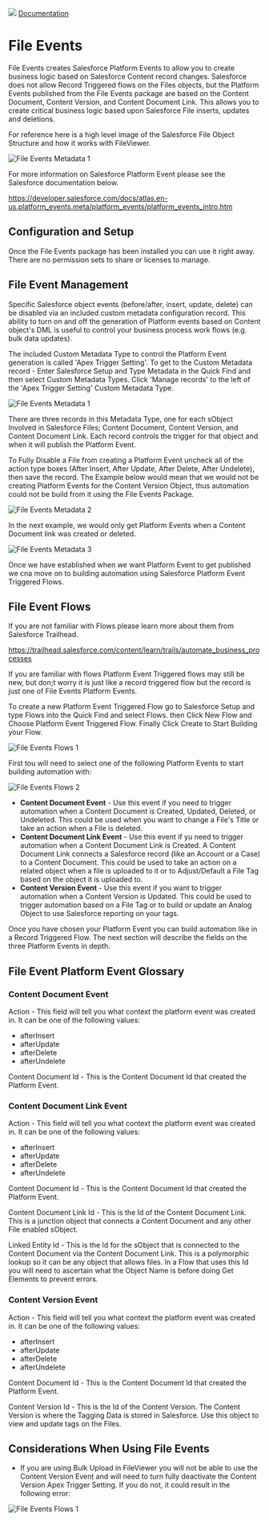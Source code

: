 ![](./quickStartImages/fileviewer.png)
[Documentation](index.md)

# File Events

File Events creates Salesforce Platform Events to allow you to create business logic based on Salesforce Content record changes. Salesforce does not allow Record Triggered flows on the Files objects, but the Platform Events published from the File Events package are based on the Content Document, Content Version, and Content Document Link. This allows you to create critical business logic based upon Salesforce File inserts, updates and deletions.


For reference here is a high level image of the Salesforce File Object Structure and how it works with FileViewer.

![File Events Metadata 1](images/fileevents-salesforce-file-structure.png)

For more information on Salesforce Platform Event please see the Salesforce documentation below.

https://developer.salesforce.com/docs/atlas.en-us.platform_events.meta/platform_events/platform_events_intro.htm

## Configuration and Setup

Once the File Events package has been installed you can use it right away. There are no permission sets to share or licenses to manage. 

## File Event Management

Specific Salesforce object events (before/after, insert, update, delete) can be disabled via an included custom metadata configuration record. This ability to turn on and off the generation of Platform events based on Content object's DML is useful to control your business process work flows (e.g. bulk data updates).


The included Custom Metadata Type to control the Platform Event generation is called 'Apex Trigger Setting'. To get to the Custom Metadata record - Enter Salesforce Setup and Type Metadata in the Quick Find and then select Custom Metadata Types. Click 'Manage records' to the left of the 'Apex Trigger Setting' Custom Metadata Type.


![File Events Metadata 1](images/fileevents-fem-metadata1.png)

There are three records in this Metadata Type, one for each sObject Involved in Salesforce Files; Content Document, Content Version, and Content Document Link. Each record controls the trigger for that object and when it will publish the Platform Event. 

To Fully Disable a File from creating a Platform Event uncheck all of the action type boxes (After Insert, After Update, After Delete, After Undelete), then save the record. The Example below would mean that we would not be creating Platform Events for the Content Version Object, thus automation could not be build from it using the File Events Package.

![File Events Metadata 2](images/fileevents-fem-metadata2.png)

In the next example, we would only get Platform Events when a Content Document link was created or deleted.

![File Events Metadata 3](images/fileevents-fem-metadata3.png)

Once we have established when we want Platform Event to get published we cna move on to building automation using Salesforce Platform Event Triggered Flows.

## File Event Flows

If you are not familiar with Flows please learn more about them from Salesforce Trailhead.

https://trailhead.salesforce.com/content/learn/trails/automate_business_processes

If you are familiar with flows Platform Event Triggered flows may still be new, but don;t worry it is just like a record triggered flow but the record is just one of File Events Platform Events.

To create a new Platform Event Triggered Flow go to Salesforce Setup and type Flows into the Quick Find and select Flows. then Click New Flow and Choose Platform Event Triggered Flow. Finally Click Create to Start Building your Flow.

![File Events  Flows 1](images/fileevents-fef-flows1.png)

First tou will need to select one of the following Platform Events to start building automation with:

![File Events  Flows 2](images/fileevents-fef-flows2.png)

- **Content Document Event** - Use this event if you need to trigger automation when a Content Document is Created, Updated, Deleted, or Undeleted. This could be used when you want to change a File's Title or take an action when a File is deleted.
- **Content Document Link Event** - Use this event if yu need to trigger automation when a Content Document Link is Created. A Content Document Link connects a Salesforce record (like an Account or a Case) to a Content Document. This could be used to take an action on a related object when a file is uploaded to it or to Adjust/Default a File Tag based on the object it is uploaded to.
- **Content Version Event** - Use this event if you want to trigger automation when a Content Version is Updated. This could be used to trigger automation based on a File Tag or to build or update an Analog Object to use Salesforce reporting on your tags.

Once you have chosen your Platform Event you can build automation like in a Record Triggered Flow. The next section will describe the fields on the three Platform Events in depth.

## File Event Platform Event Glossary

### Content Document Event

Action - This field will tell you what context the platform event was created in. It can be one of the following values:

- afterInsert
- afterUpdate 
- afterDelete
- afterUndelete

Content Document Id - This is the Content Document Id that created the Platform Event.

### Content Document Link Event

Action - This field will tell you what context the platform event was created in. It can be one of the following values:

- afterInsert
- afterUpdate 
- afterDelete
- afterUndelete

Content Document Id - This is the Content Document Id that created the Platform Event. 

Content Document Link Id - This is the Id of the Content Document Link. This is a junction object that connects a Content Document and any other File enabled sObject.

Linked Entity Id - This is the Id for the sObject that is connected to the Content Document via the Content Document Link. This is a polymorphic lookup so it can be any object that allows files. In a Flow that uses this Id you will need to ascertain what the Object Name is before doing Get Elements to prevent errors.

### Content Version Event

Action - This field will tell you what context the platform event was created in. It can be one of the following values:

- afterInsert
- afterUpdate 
- afterDelete
- afterUndelete

Content Document Id - This is the Content Document Id that created the Platform Event.

Content Version Id - This is the Id of the Content Version. The Content Version is where the Tagging Data is stored in Salesforce. Use this object to view and update tags on the Files.

## Considerations When Using File Events

- If you are using Bulk Upload in FileViewer you will not be able to use the Content Version Event and will need to turn fully deactivate the Content Version Apex Trigger Setting. If you do not, it could result in the following error:

![File Events  Flows 1](images/fileevents-considerations1.png)